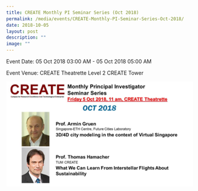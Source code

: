 ```yaml
---
title: CREATE Monthly PI Seminar Series (Oct 2018)
permalink: /media/events/CREATE-Monthly-PI-Seminar-Series-Oct-2018/
date: 2018-10-05
layout: post
description: ""
image: ""
---
```

Event Date: 05 Oct 2018 03:00 AM - 05 Oct 2018 05:00 AM

Event Venue: CREATE Theatrette Level 2 CREATE Tower

![](/images/Events/Oct%202018.jpg)